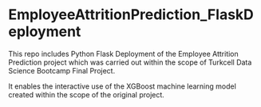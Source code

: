 # EmployeeAttritionPrediction_FlaskDeployment

This repo includes Python Flask Deployment of the Employee Attrition Prediction project which was carried out within the scope of Turkcell Data Science Bootcamp Final Project. 

It enables the interactive use of the XGBoost machine learning model created within the scope of the original project.
